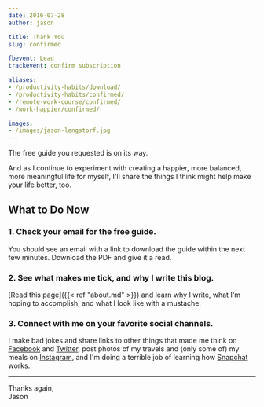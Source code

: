 ```yaml
---
date: 2016-07-28
author: jason

title: Thank You
slug: confirmed

fbevent: Lead
trackevent: confirm subscription

aliases:
- /productivity-habits/download/
- /productivity-habits/confirmed/
- /remote-work-course/confirmed/
- /work-happier/confirmed/

images:
- /images/jason-lengstorf.jpg
---
```


The free guide you requested is on its way.

And as I continue to experiment with creating a happier, more balanced, more meaningful life for myself, I'll share the things I think might help make your life better, too.

## What to Do Now

### 1. Check your email for the free guide.

You should see an email with a link to download the guide within the next few minutes. Download the PDF and give it a read.

### 2. See what makes me tick, and why I write this blog.

[Read this page]({{< ref "about.md" >}}) and learn why I write, what I'm hoping to accomplish, and what I look like with a mustache.

### 3. Connect with me on your favorite social channels.

I make bad jokes and share links to other things that made me think on [Facebook](https://www.facebook.com/jlengstorf) and [Twitter](https://twitter.com/jlengstorf), post photos of my travels and (only some of) my meals on [Instagram](https://www.instagram.com/jlengstorf), and I'm doing a terrible job of learning how [Snapchat](/images/jlengstorf-snapcode.png) works.

---

Thanks again,  
Jason
